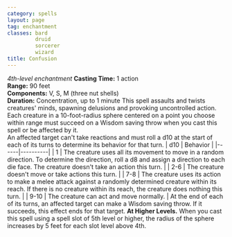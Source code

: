 ```yaml
---
category: spells
layout: page
tag: enchantment
classes: bard
         druid
         sorcerer
         wizard
title: Confusion 
---
```

_4th-level enchantment_ 
**Casting Time:** 1 action    
**Range:** 90 feet    
**Components:** V, S, M (three nut shells)    
**Duration:** Concentration, up to 1 minute 
This spell assaults and twists creatures' minds, spawning delusions and provoking uncontrolled action. Each creature in a 10-foot-radius sphere centered on a point you choose within range must succeed on a Wisdom saving throw when you cast this spell or be affected by it.    
An affected target can't take reactions and must roll a d10 at the start of each of its turns to determine its behavior for that turn. 
| d10  | Behavior |
|------|----------|
| 1    | The creature uses all its movement to move in a random direction. To determine the direction, roll a d8 and assign a direction to each die face. The creature doesn't take an action this turn. |
| 2-6  | The creature doesn't move or take actions this turn.  |
| 7-8  | The creature uses its action to make a melee attack against a randomly determined creature within its reach. If there is no creature within its reach, the creature does nothing this turn. |
| 9-10 | The creature can act and move normally. |
At the end of each of its turns, an affected target can make a Wisdom saving throw. If it succeeds, this effect ends for that target. 
**At Higher Levels.** When you cast this spell using a spell slot of 5th level or higher, the radius of the sphere increases by 5 feet for each slot level above 4th. 